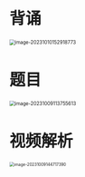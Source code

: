 # 背诵

<img src="https://cvp.oss-cn-shanghai.aliyuncs.com/picgo/202310101529955.png" alt="image-20231010152918773" style="zoom:60%;" />



# 题目

<img src="https://cvp.oss-cn-shanghai.aliyuncs.com/picgo/202310091137743.png" alt="image-20231009113755613" style="zoom:60%;" />



# 视频解析

<img src="https://cvp.oss-cn-shanghai.aliyuncs.com/picgo/202310091447642.png" alt="image-20231009144717390" style="zoom:50%;" />



